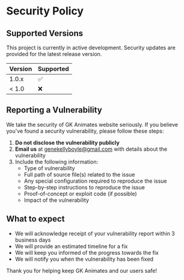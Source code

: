 # Security Policy

## Supported Versions

This project is currently in active development. Security updates are provided for the latest release version.

| Version | Supported          |
| ------- | ------------------ |
| 1.0.x   | :white_check_mark: |
| < 1.0   | :x:                |

## Reporting a Vulnerability

We take the security of GK Animates website seriously. If you believe you've found a security vulnerability, please follow these steps:

1. **Do not disclose the vulnerability publicly**
2. **Email us** at genekellyboyle@gmail.com with details about the vulnerability
3. Include the following information:
   - Type of vulnerability
   - Full path of source file(s) related to the issue
   - Any special configuration required to reproduce the issue
   - Step-by-step instructions to reproduce the issue
   - Proof-of-concept or exploit code (if possible)
   - Impact of the vulnerability

## What to expect

- We will acknowledge receipt of your vulnerability report within 3 business days
- We will provide an estimated timeline for a fix
- We will keep you informed of the progress towards the fix
- We will notify you when the vulnerability has been fixed

Thank you for helping keep GK Animates and our users safe!